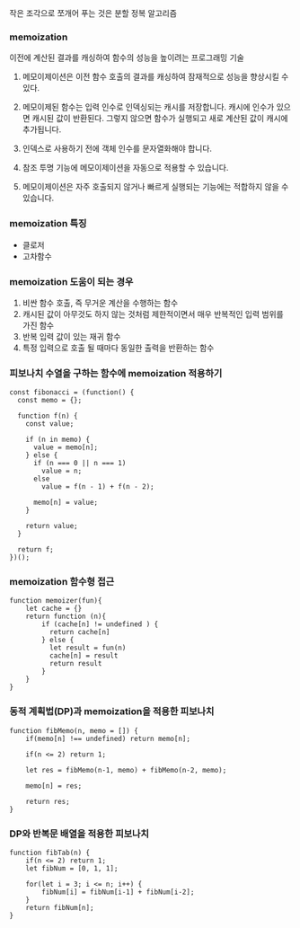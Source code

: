 작은 조각으로 쪼개어 푸는 것은 분할 정복 알고리즘

### memoization

이전에 계산된 결과를 캐싱하여 함수의 성능을 높이려는 프로그래밍 기술

1. 메모이제이션은 이전 함수 호출의 결과를 캐싱하여 잠재적으로 성능을 향상시킬 수 있다.

2. 메모이제된 함수는 입력 인수로 인덱싱되는 캐시를 저장합니다. 캐시에 인수가 있으면 캐시된 값이 반환된다.
   그렇지 않으면 함수가 실행되고 새로 계산된 값이 캐시에 추가됩니다.

3. 인덱스로 사용하기 전에 객체 인수를 문자열화해야 합니다.

4. 참조 투명 기능에 메모이제이션을 자동으로 적용할 수 있습니다.

5. 메모이제이션은 자주 호출되지 않거나 빠르게 실행되는 기능에는 적합하지 않을 수 있습니다.

### memoization 특징

- 클로저
- 고차함수

### memoization 도움이 되는 경우

1. 비싼 함수 호출, 즉 무거운 계산을 수행하는 함수
2. 캐시된 값이 아무것도 하지 않는 것처럼 제한적이면서 매우 반복적인 입력 범위를 가진 함수
3. 반복 입력 값이 있는 재귀 함수
4. 특정 입력으로 호출 될 때마다 동일한 출력을 반환하는 함수

### 피보나치 수열을 구하는 함수에 memoization 적용하기

```
const fibonacci = (function() {
  const memo = {};

  function f(n) {
    const value;

    if (n in memo) {
      value = memo[n];
    } else {
      if (n === 0 || n === 1)
        value = n;
      else
        value = f(n - 1) + f(n - 2);

      memo[n] = value;
    }

    return value;
  }

  return f;
})();
```

### memoization 함수형 접근

```
function memoizer(fun){
    let cache = {}
    return function (n){
        if (cache[n] != undefined ) {
          return cache[n]
        } else {
          let result = fun(n)
          cache[n] = result
          return result
        }
    }
}
```

### 동적 계획법(DP)과 memoization을 적용한 피보나치

```
function fibMemo(n, memo = []) {
    if(memo[n] !== undefined) return memo[n];

    if(n <= 2) return 1;

    let res = fibMemo(n-1, memo) + fibMemo(n-2, memo);

    memo[n] = res;

    return res;
}
```

### DP와 반복문 배열을 적용한 피보나치

```
function fibTab(n) {
    if(n <= 2) return 1;
    let fibNum = [0, 1, 1];

    for(let i = 3; i <= n; i++) {
        fibNum[i] = fibNum[i-1] + fibNum[i-2];
    }
    return fibNum[n];
}
```
